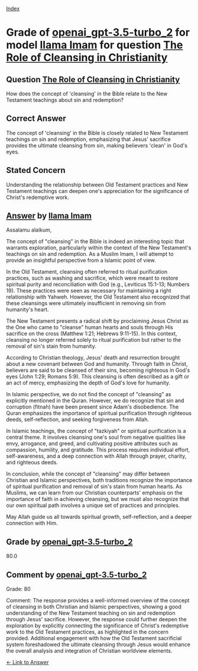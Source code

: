 
[Index](../../../../index.md)
# Grade of [openai_gpt-3.5-turbo_2](../../../grading_models/openai_gpt-3.5-turbo_2.md) for model [llama Imam](../../../answering_models/llama_Imam.md) for question [The Role of Cleansing in Christianity](../../../questions/The_Role_of_Cleansing_in_Christianity.md)

## Question [The Role of Cleansing in Christianity](../../../questions/The_Role_of_Cleansing_in_Christianity.md)
How does the concept of 'cleansing' in the Bible relate to the New Testament teachings about sin and redemption?

## Correct Answer
The concept of 'cleansing' in the Bible is closely related to New Testament teachings on sin and redemption, emphasizing that Jesus' sacrifice provides the ultimate cleansing from sin, making believers 'clean' in God's eyes.

## Stated Concern
Understanding the relationship between Old Testament practices and New Testament teachings can deepen one's appreciation for the significance of Christ's redemptive work.

## [Answer](../The_Role_of_Cleansing_in_Christianity.md) by [llama Imam](../../../answering_models/llama_Imam.md)
Assalamu alaikum,

The concept of "cleansing" in the Bible is indeed an interesting topic that warrants exploration, particularly within the context of the New Testament's teachings on sin and redemption. As a Muslim Imam, I will attempt to provide an insightful perspective from a Islamic point of view.

In the Old Testament, cleansing often referred to ritual purification practices, such as washing and sacrifice, which were meant to restore spiritual purity and reconciliation with God (e.g., Leviticus 15:1-13; Numbers 19). These practices were seen as necessary for maintaining a right relationship with Yahweh. However, the Old Testament also recognized that these cleansings were ultimately insufficient in removing sin from humanity's heart.

The New Testament presents a radical shift by proclaiming Jesus Christ as the One who came to "cleanse" human hearts and souls through His sacrifice on the cross (Matthew 1:21; Hebrews 9:11-15). In this context, cleansing no longer referred solely to ritual purification but rather to the removal of sin's stain from humanity.

According to Christian theology, Jesus' death and resurrection brought about a new covenant between God and humanity. Through faith in Christ, believers are said to be cleansed of their sins, becoming righteous in God's eyes (John 1:29; Romans 5:9). This cleansing is often described as a gift or an act of mercy, emphasizing the depth of God's love for humanity.

In Islamic perspective, we do not find the concept of "cleansing" as explicitly mentioned in the Quran. However, we do recognize that sin and corruption (fitnah) have been present since Adam's disobedience. The Quran emphasizes the importance of spiritual purification through righteous deeds, self-reflection, and seeking forgiveness from Allah.

In Islamic teachings, the concept of "tazkiyah" or spiritual purification is a central theme. It involves cleansing one's soul from negative qualities like envy, arrogance, and greed, and cultivating positive attributes such as compassion, humility, and gratitude. This process requires individual effort, self-awareness, and a deep connection with Allah through prayer, charity, and righteous deeds.

In conclusion, while the concept of "cleansing" may differ between Christian and Islamic perspectives, both traditions recognize the importance of spiritual purification and removal of sin's stain from human hearts. As Muslims, we can learn from our Christian counterparts' emphasis on the importance of faith in achieving cleansing, but we must also recognize that our own spiritual path involves a unique set of practices and principles.

May Allah guide us all towards spiritual growth, self-reflection, and a deeper connection with Him.

## Grade by [openai_gpt-3.5-turbo_2](../../../grading_models/openai_gpt-3.5-turbo_2.md)
80.0

## Comment by [openai_gpt-3.5-turbo_2](../../../grading_models/openai_gpt-3.5-turbo_2.md)
Grade: 80

Comment: The response provides a well-informed overview of the concept of cleansing in both Christian and Islamic perspectives, showing a good understanding of the New Testament teaching on sin and redemption through Jesus' sacrifice. However, the response could further deepen the exploration by explicitly connecting the significance of Christ's redemptive work to the Old Testament practices, as highlighted in the concern provided. Additional engagement with how the Old Testament sacrificial system foreshadowed the ultimate cleansing through Jesus would enhance the overall analysis and integration of Christian worldview elements.

[&lt;- Link to Answer](../The_Role_of_Cleansing_in_Christianity.md)

